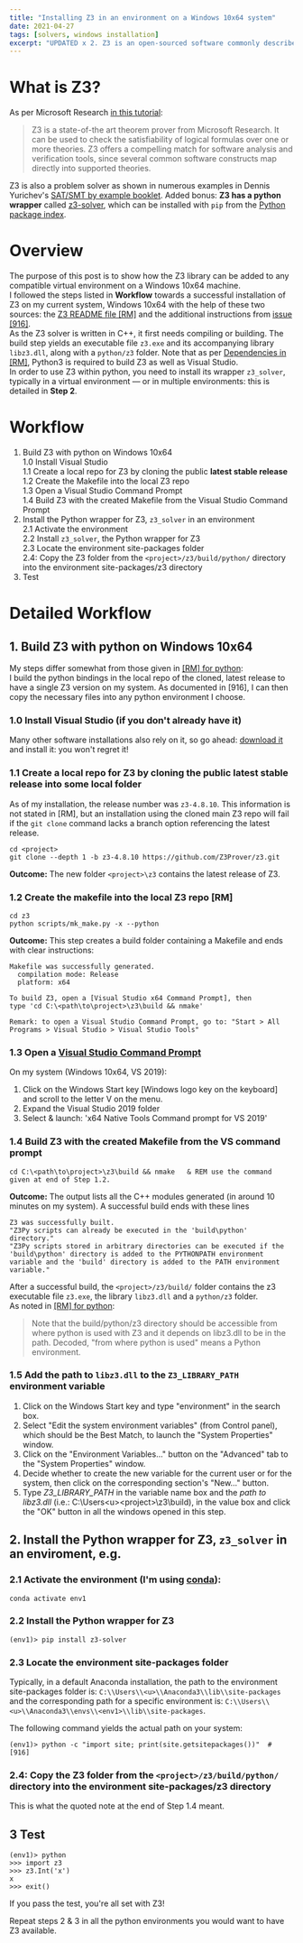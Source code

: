 ```yaml
---
title: "Installing Z3 in an environment on a Windows 10x64 system"
date: 2021-04-27
tags: [solvers, windows installation]
excerpt: "UPDATED x 2. Z3 is an open-sourced software commonly described as a 'theorem prover'. It is also a problem solver..."
---
```


# What is Z3?

As per Microsoft Research [in this tutorial](https://rise4fun.com/z3/tutorial):  
>Z3 is a state-of-the art theorem prover from Microsoft Research. It can be used to check the satisfiability of logical formulas over one or more theories. Z3 offers a compelling match for software analysis and verification tools, since several common software constructs map directly into supported theories. 

Z3 is also a problem solver as shown in numerous examples in Dennis Yurichev's [SAT/SMT by example booklet](https://yurichev.com/writings/SAT_SMT_by_example.pdf). Added bonus: __Z3 has a python wrapper__ called [z3-solver](https://github.com/Z3Prover/z3/blob/master/README.md#python), which can be installed with `pip` from the [Python package index](https://pypi.org/project/z3-solver/). 

# Overview
The purpose of this post is to show how the Z3 library can be added to any compatible virtual environment on a Windows 10x64 machine.  
I followed the steps listed in __Workflow__ towards a successful installation of Z3 on my current system, Windows 10x64 with the help of these two sources: the [Z3 README file [RM]](https://github.com/Z3Prover/z3) and the additional instructions from [issue [916]](https://github.com/Z3Prover/z3/issues/916).  
As the Z3 solver is written in C++, it first needs compiling or building. The build step yields an executable file `z3.exe` and its accompanying library `libz3.dll`, along with a `python/z3` folder.  Note that as per [Dependencies in [RM]](https://github.com/Z3Prover/z3#dependencies), Python3 is required to build Z3 as well as Visual Studio.  
In order to use Z3 within python, you need to install its wrapper `z3_solver`, typically in a virtual environment &mdash; or in multiple environments: this is detailed in __Step 2__.  

# Workflow
 1. Build Z3 with python on Windows 10x64  
    1.0 Install Visual Studio  
    1.1 Create a local repo for Z3 by cloning the public __latest stable release__  
    1.2 Create the Makefile into the local Z3 repo  
    1.3 Open a Visual Studio Command Prompt  
    1.4 Build Z3 with the created Makefile from the Visual Studio Command Prompt  
 2. Install the Python wrapper for Z3, `z3_solver` in an environment    
    2.1 Activate the environment  
    2.2 Install `z3_solver`, the Python wrapper for Z3  
    2.3 Locate the environment site-packages folder  
    2.4: Copy the Z3 folder from the `<project>/z3/build/python/` directory into the <env1> environment site-packages/z3 directory  
 3. Test  

# Detailed Workflow
## 1. Build Z3 with python on Windows 10x64

My steps differ somewhat from those given in [[RM] for python](https://github.com/Z3Prover/z3#python):  
I build the python bindings in the local repo of the cloned, latest release to have a single Z3 version on my system. As documented in [916], I can then copy the necessary files into any python environment I choose.

### 1.0 Install Visual Studio (if you don't already have it)
Many other software installations also rely on it, so go ahead: [download it](https://visualstudio.microsoft.com/downloads/?utm_medium=microsoft&utm_source=docs.microsoft.com&utm_campaign=navigation+cta&utm_content=download+vs2019) and install it: you won't regret it!

### 1.1 Create a local repo for Z3 by cloning the public __latest stable release__ into some local <project> folder
As of my installation, the release number was `z3-4.8.10`. This information is not stated in [RM], but an installation using the cloned main Z3 repo will fail if the `git clone` command lacks a branch option referencing the latest release. 
```
cd <project>
git clone --depth 1 -b z3-4.8.10 https://github.com/Z3Prover/z3.git
```
__Outcome:__ The new folder `<project>\z3` contains the latest release of Z3.  


### 1.2 Create the makefile into the local Z3 repo [RM]  
```
cd z3
python scripts/mk_make.py -x --python
```
__Outcome:__ This step creates a build folder containing a Makefile and ends with clear instructions:
```
Makefile was successfully generated.
  compilation mode: Release
  platform: x64

To build Z3, open a [Visual Studio x64 Command Prompt], then
type 'cd C:\<path\to\project>\z3\build && nmake'

Remark: to open a Visual Studio Command Prompt, go to: "Start > All Programs > Visual Studio > Visual Studio Tools"
```
### 1.3 Open a [Visual Studio Command Prompt](https://docs.microsoft.com/en-us/visualstudio/ide/reference/command-prompt-powershell?view=vs-2019)
On my system (Windows 10x64, VS 2019):
 1. Click on the Windows Start key [Windows logo key on the keyboard] and scroll to the letter V on the menu.
 2. Expand the Visual Studio 2019 folder
 3. Select & launch: 'x64 Native Tools Command prompt for VS 2019'

### 1.4 Build Z3 with the created Makefile from the VS command prompt
```
cd C:\<path\to\project>\z3\build && nmake   & REM use the command given at end of Step 1.2.
```  
__Outcome:__ The output lists all the C++ modules generated (in around 10 minutes on my system). A successful build ends with these lines
```
Z3 was successfully built.
"Z3Py scripts can already be executed in the 'build\python' directory."
"Z3Py scripts stored in arbitrary directories can be executed if the 'build\python' directory is added to the PYTHONPATH environment variable and the 'build' directory is added to the PATH environment variable."
```

After a successful build, the `<project>/z3/build/` folder contains the z3 executable file `z3.exe`, the library `libz3.dll` and a `python/z3` folder.    
As noted in [[RM] for python](https://github.com/Z3Prover/z3#python):
> Note that the build/python/z3 directory should be accessible from where python is used with Z3 and it depends on libz3.dll to be in the path.
Decoded, "from where python is used" means a Python environment.

### 1.5 Add the path to `libz3.dll` to the `Z3_LIBRARY_PATH` environment variable
 1. Click on the Windows Start key and type "environment" in the search box.  
 2. Select "Edit the system environment variables" (from Control panel), which should be the Best Match, to launch the "System Properties" window.
 3. Click on the "Environment Variables..." button on the "Advanced" tab to the "System Properties" window.
 4. Decide whether to create the new variable for the current user or for the system, then click on the corresponding section's "New..." button.  
 5. Type _Z3_LIBRARY_PATH_ in the variable name box and the _path to libz3.dll_ (i.e.: C:\Users\<u>\<project>\z3\build), in the value box and click the "OK" button in all the windows opened in this step.
    

## 2. Install the Python wrapper for Z3, `z3_solver` in an enviroment, e.g. <env1>
### 2.1 Activate the environment (I'm using [conda](https://docs.conda.io/projects/conda/en/latest/user-guide/install/index.html)):
```
conda activate env1
```
### 2.2 Install the Python wrapper for Z3
```
(env1)> pip install z3-solver
```
### 2.3 Locate the environment site-packages folder
Typically, in a default Anaconda installation, the path to the environment site-packages folder is: `C:\\Users\\<u>\\Anaconda3\\lib\\site-packages`   
and the corresponding path for a specific environment is: `C:\\Users\\<u>\\Anaconda3\\envs\\<env1>\\lib\\site-packages`.    
    
The following command yields the actual path on your system:  
```
(env1)> python -c "import site; print(site.getsitepackages())"  # [916]
```

### 2.4: Copy the Z3 folder from the `<project>/z3/build/python/` directory into the <env1> environment site-packages/z3 directory  
This is what the quoted note at the end of Step 1.4 meant.

## 3 Test
```
(env1)> python
>>> import z3
>>> z3.Int('x')
x
>>> exit()
```
If you pass the test, you're all set with Z3!  

Repeat steps 2 & 3 in all the python environments you would want to have Z3 available.  
